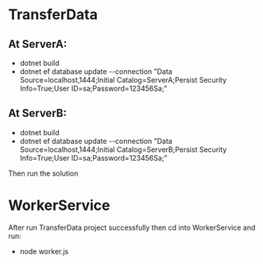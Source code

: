 # TransferData

## At ServerA:

- dotnet build
- dotnet ef database update --connection "Data Source=localhost,1444;Initial Catalog=ServerA;Persist Security Info=True;User ID=sa;Password=123456Sa;"

## At ServerB:

- dotnet build
- dotnet ef database update --connection "Data Source=localhost,1444;Initial Catalog=ServerB;Persist Security Info=True;User ID=sa;Password=123456Sa;"

Then run the solution

# WorkerService

After run TransferData project successfully then cd into WorkerService and run:

- node worker.js

